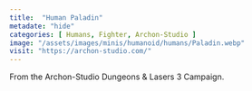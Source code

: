 ```yaml
---
title:  "Human Paladin"
metadate: "hide"
categories: [ Humans, Fighter, Archon-Studio ]
image: "/assets/images/minis/humanoid/humans/Paladin.webp"
visit: "https://archon-studio.com/"
---
```

From the Archon-Studio Dungeons & Lasers 3 Campaign.